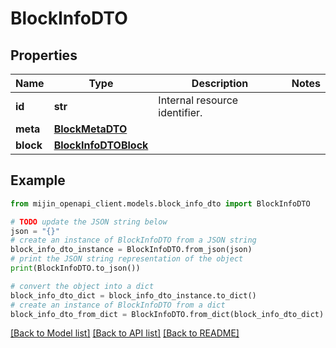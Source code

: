 # BlockInfoDTO


## Properties

Name | Type | Description | Notes
------------ | ------------- | ------------- | -------------
**id** | **str** | Internal resource identifier. | 
**meta** | [**BlockMetaDTO**](BlockMetaDTO.md) |  | 
**block** | [**BlockInfoDTOBlock**](BlockInfoDTOBlock.md) |  | 

## Example

```python
from mijin_openapi_client.models.block_info_dto import BlockInfoDTO

# TODO update the JSON string below
json = "{}"
# create an instance of BlockInfoDTO from a JSON string
block_info_dto_instance = BlockInfoDTO.from_json(json)
# print the JSON string representation of the object
print(BlockInfoDTO.to_json())

# convert the object into a dict
block_info_dto_dict = block_info_dto_instance.to_dict()
# create an instance of BlockInfoDTO from a dict
block_info_dto_from_dict = BlockInfoDTO.from_dict(block_info_dto_dict)
```
[[Back to Model list]](../README.md#documentation-for-models) [[Back to API list]](../README.md#documentation-for-api-endpoints) [[Back to README]](../README.md)


